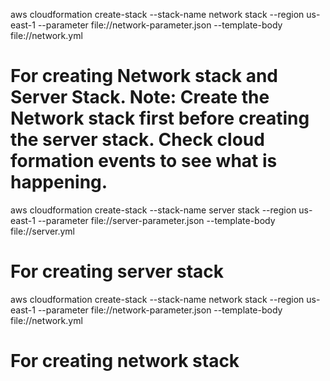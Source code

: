 aws cloudformation create-stack --stack-name network stack --region us-east-1 --parameter file://network-parameter.json --template-body file://network.yml
# For creating Network stack and Server Stack. Note: Create the Network stack first before creating the server stack. Check cloud formation events to see what is happening.

aws cloudformation create-stack --stack-name server stack --region us-east-1 --parameter file://server-parameter.json --template-body file://server.yml
# For creating server stack
aws cloudformation create-stack --stack-name network stack --region us-east-1 --parameter file://network-parameter.json --template-body file://network.yml
# For creating network stack
